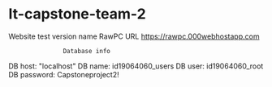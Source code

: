 # It-capstone-team-2
Website test version name RawPC
URL https://rawpc.000webhostapp.com
                   
                   Database info    
DB host: "localhost"
DB name: id19064060_users
DB user: id19064060_root
DB password: Capstoneproject2!






